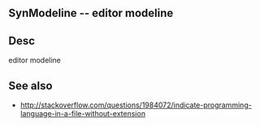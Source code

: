 
<!---
### <beg-file_info>
### document_metadata:
###   - caption: "__blank__"
###     desc: |
###         * AUTO-GENERATED-FILE ;; any direct edits will be lost
###     seeinstead: |
###         *  href="smartpath://mytrybits/t/trytexteditor/txt/blogtef.yaml.txt" find="uuid01rrmy004"
### <end-file_info>
--->

## SynModeline              --  editor modeline

## Desc
editor modeline

## See also
* http://stackoverflow.com/questions/1984072/indicate-programming-language-in-a-file-without-extension


